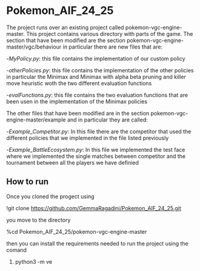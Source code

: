 # Pokemon_AIF_24_25

The project runs over an existing project called pokemon-vgc-engine-master. This project contains various directory with parts of the game. The section that have been modified are the section pokemon-vgc-engine-master/vgc/behaviour in particular there are new files that are:

-*MyPolicy.py*: this file contains the implementation of our custom policy 

-*otherPolicies.py*: this file contains the implementation of the other policies in particular the Minimax and Minimax with alpha beta pruning and killer move heuristic woth the two different evaluation functions

-*evalFunctions.py*: this file contains the two evaluation functions that are been usen in the implementation of the Minimax policies

The other files that have been modified are in the section pokemon-vgc-engine-master/example and in particular they are called:

-*Example_Competitor.py*: In this file there are the competitor that used the different policies that we implemented in the file listed previously

-*Example_BattleEcosystem.py*: In this file we implemented the test face where we implemented the single matches between competitor and the tournament between all the players we have definied

## How to run 

Once you cloned the progect using 

!git clone https://github.com/GemmaRagadini/Pokemon_AIF_24_25.git

you move to the directory 

%cd Pokemon_AIF_24_25/pokemon-vgc-engine-master

then you can install the requirements needed to run the project using the comand

1. python3 -m ve

      
